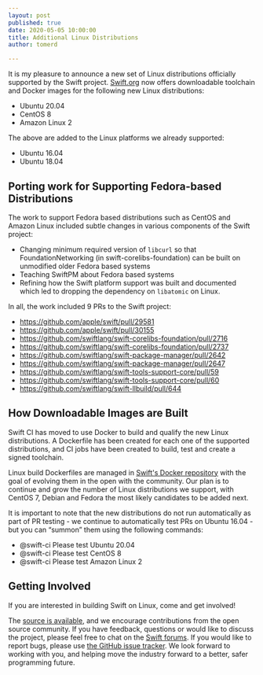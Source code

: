 ```yaml
---
layout: post
published: true
date: 2020-05-05 10:00:00
title: Additional Linux Distributions
author: tomerd

---
```


It is my pleasure to announce a new set of Linux distributions officially supported by the Swift project. [Swift.org](/download/) now offers downloadable toolchain and Docker images for the following new Linux distributions:

* Ubuntu 20.04
* CentOS 8
* Amazon Linux 2

The above are added to the Linux platforms we already supported:

* Ubuntu 16.04
* Ubuntu 18.04


## Porting work for Supporting Fedora-based Distributions

The work to support Fedora based distributions such as CentOS and Amazon Linux included subtle changes in various components of the Swift project:

* Changing minimum required version of `libcurl` so that FoundationNetworking (in swift-corelibs-foundation) can be built on unmodified older Fedora based systems
* Teaching SwiftPM about Fedora based systems
* Refining how the Swift platform support was built and documented which led to dropping the dependency on `libatomic` on Linux.

In all, the work included 9 PRs to the Swift project:

* <https://github.com/apple/swift/pull/29581>
* <https://github.com/apple/swift/pull/30155>
* <https://github.com/swiftlang/swift-corelibs-foundation/pull/2716>
* <https://github.com/swiftlang/swift-corelibs-foundation/pull/2737>
* <https://github.com/swiftlang/swift-package-manager/pull/2642>
* <https://github.com/swiftlang/swift-package-manager/pull/2647>
* <https://github.com/swiftlang/swift-tools-support-core/pull/59>
* <https://github.com/swiftlang/swift-tools-support-core/pull/60>
* <https://github.com/swiftlang/swift-llbuild/pull/644>


## How Downloadable Images are Built

Swift CI has moved to use Docker to build and qualify the new Linux distributions. A Dockerfile has been created for each one of the supported distributions, and CI jobs have been created to build, test and create a signed toolchain.

Linux build Dockerfiles are managed in  [Swift's Docker repository](https://github.com/swiftlang/swift-docker) with the goal of evolving them in the open with the community. Our plan is to continue and grow the number of Linux distributions we support, with CentOS 7, Debian and Fedora the most likely candidates to be added next.

It is important to note that the new distributions do not run automatically as part of PR testing - we continue to automatically test PRs on Ubuntu 16.04 - but you can “summon” them using the following commands:

* @swift-ci Please test Ubuntu 20.04
* @swift-ci Please test CentOS 8
* @swift-ci Please test Amazon Linux 2


## Getting Involved

If you are interested in building Swift on Linux, come and get involved!

The [source is available](https://github.com/swiftlang/swift-docker), and we encourage contributions from the open source community. If you have feedback, questions or would like to discuss the project, please feel free to chat on the [Swift forums](https://forums.swift.org/c/server). If you would like to report bugs, please use [the GitHub issue tracker](https://github.com/swiftlang/swift-docker/issues). We look forward to working with you, and helping move the industry forward to a better, safer programming future.
